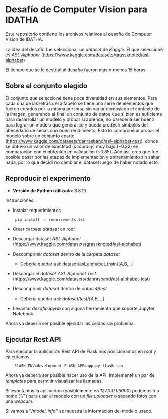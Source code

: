 # Desafío de Computer Vision para IDATHA

Este repositorio contiene los archivos relativos al desafío de Computer Vision de IDATHA.

La idea del desafío fue seleccionar un *dataset* de *Kaggle*.
El que seleccioné es *ASL Alphaber*  (https://www.kaggle.com/datasets/grassknoted/asl-alphabet)

El tiempo que se le destinó al desafío fueron más o menos 15 horas.

## Sobre el conjunto elegido

El conjunto que seleccioné tiene poca diversidad en sus elementos. Para cada una de las letras del alfabeto se tiene una serie de elementos que fueron creados por la misma persona, sin variar demasiado el contexto de la imagen, generando al final un conjunto de datos que si bien es suficiente para desarrollar un modelo y probar si aprende, no parecería ser bueno para lograr un modelo que generalice y pueda predecir símbolos del abecedario de señas con buen rendimiento. Esto lo comprobé al probar el modelo sobre un conjunto aparte (https://www.kaggle.com/datasets/danrasband/asl-alphabet-test), donde se obtuvo un valor de exactitud (*accuracy*) muy bajo (\~0.32) en comparación con el obtenido en validación (\~0.85). Aún así, creo que fue posible pasar por las etapas de implementación y entrenamiento sin saltar nada, por lo que decidí no cambiar el dataset luego de haber notado esto.

## Reproducir el experimento

 - **Versión de Python utilizada**: 3.8.10

Instrucciones
 - Instalar requerimientos

        pip install -r requirements.txt

 - Crear carpeta *dataset* en *root*
 - Descargar dataset *ASL Alphabet* (https://www.kaggle.com/datasets/grassknoted/asl-alphabet)
 - Descomprimir *dataset* dentro de la carpeta *dataset*
   - Debería quedar así: dataset/asl_alphabet_train/[A,B,...]
 - Descargar el *dataset* *ASL Alphabet Test* (https://www.kaggle.com/datasets/danrasband/asl-alphabet-test)
 - Descomprimir *dataset* dentro de *dataset/test*
   - Debería quedar así: *dataset/test/[A,B,...]*
 - Levantar *desafio.ipynb* con alguna herramienta que soporte Jupyter Notebook

Ahora ya debería ser posible ejecutar las celdas sin problema.

## Ejecutar Rest API
Para ejecutar la aplicación Rest API de Flask nos posicionamos en *root* y ejecutamos

        FLASK_ENV=development FLASK_APP=app.py flask run

Ahora ya debería ser posible hacer uso de la API.
Implementé un par de *templates* para permitir visualizar las llamadas.

Si levantamos la aplicación (posiblemente en *127.0.0.1:5000*) podemos ir a home (*"/"*) para usar el modelo con un *file uploader* o sacando fotos con una *webcam*.

Si vamos a "*/model_info*" se muestra la información del modelo usado.
